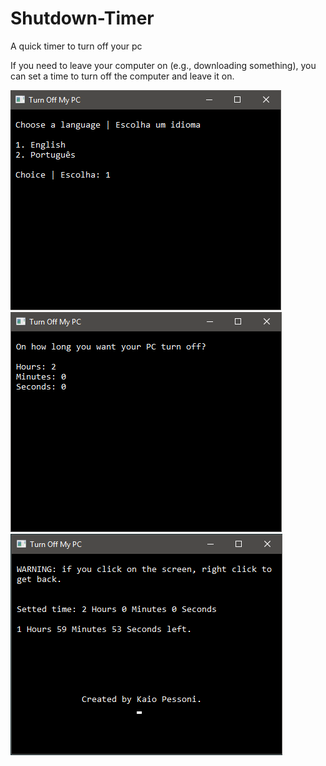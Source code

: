 # Shutdown-Timer

A quick timer to turn off your pc

If you need to leave your computer on (e.g., downloading something), you can set a time to turn off the computer and leave it on.

<img src="https://github.com/kaiopessoni/Shutdown-Timer/blob/master/screenshot01.PNG"> <br>
<img src="https://github.com/kaiopessoni/Shutdown-Timer/blob/master/screenshot02.PNG"> <br>
<img src="https://github.com/kaiopessoni/Shutdown-Timer/blob/master/screenshot03.PNG">

